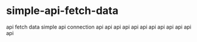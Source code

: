 # simple-api-fetch-data
api fetch data simple
api connection
api api api api api api api api api api api api
